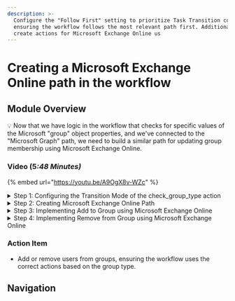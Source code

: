 ```yaml
---
description: >-
  Configure the "Follow First" setting to prioritize Task Transition conditions,
  ensuring the workflow follows the most relevant path first. Additionally,
  create actions for Microsoft Exchange Online us
---
```


# Creating a Microsoft Exchange Online path in the workflow

## Module Overview

:bulb: Now that we have logic in the workflow that checks for specific values of the Microsoft "group" object properties, and we've connected to the "Microsoft Graph" path, we need to build a similar path for updating group membership using Microsoft Exchange Online.

### Video (&#x35;_:48 Minutes)_

{% embed url="https://youtu.be/A9OgX8v-WZc" %}

<details>

<summary>Step 1: Configuring the Transition Mode of the check_group_type action</summary>

1. **Select** the "check\_group\_type" noop.
2. **Select** the Advanced Tab.
3. **Select** "Follow First" under Transition Mode.

</details>

<details>

<summary>Step 2: Creating Microsoft Exchange Online Path</summary>

1. **Rename** the "add\_or\_remove" noop to "add\_or\_remove\_graph".
2. **Copy and Paste** the "add\_or\_remove\_graph" noop below the "Exchange Online" transition.
3. **Rename** the copied noop to "add\_or\_remove\_exchange".
4. **Connect** the "Exchange Online" transition to the "add\_or\_remove\_exchange" noop.

</details>

<details>

<summary>Step 3: Implementing Add to Group using Microsoft Exchange Online</summary>

1. **Add** the "Invoke Command" action from Microsoft Exchange Online below the "add" transition of the "add\_or\_remove\_exchange" noop.
2. **Select** the InvokeCommand action.
3. **Enter** "Add-DistributionGroupMember" for Cmdlet Name.
4. **Add** the parameters:
   * Member: `{{ CTX.user_id }}`
   * Identity: `{{ CTX.group_id }}`
   * BypassSecurityGroupManagerCheck: `{{ true }}`
5. Rename the action to "add\_group\_member"

</details>

<details>

<summary>Step 4: Implementing Remove from Group using Microsoft Exchange Online</summary>

1. **Copy and paste** the "add\_group\_member" action from Microsoft Exchange Online below the "remove" transition of the "add\_or\_remove\_exchange" noop.
2. **Select** the copied action.
3. **Select** the InvokeCommand action.
4. **Enter** "Remove-DistributionGroupMember" for Cmdlet Name.
5. **Add** the parameters:
   * Member: `{{ CTX.user_id }}`
   * Identity: `{{ CTX.group_id }}`
   * BypassSecurityGroupManagerCheck: `{{ true }}`
6. **Rename** the action to "remove\_group\_member"

</details>

### Action Item

* Add or remove users from groups, ensuring the workflow uses the correct actions based on the group type.

## Navigation
